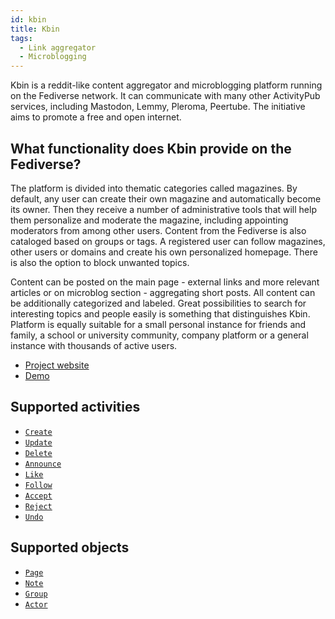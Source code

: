 ```yaml
---
id: kbin
title: Kbin
tags:
  - Link aggregator
  - Microblogging
---
```


Kbin is a reddit-like content aggregator and microblogging platform running on the Fediverse network. It can
communicate with many other ActivityPub services, including Mastodon, Lemmy, Pleroma, Peertube. The initiative aims to
promote a free and open internet.

## What functionality does Kbin provide on the Fediverse?

The platform is divided into thematic categories called magazines. By default, any user can create their own magazine
and automatically become its owner. Then they receive a number of administrative tools that will help them personalize
and moderate the magazine, including appointing moderators from among other users. Content from the Fediverse is also
cataloged based on groups or tags. A registered user can follow magazines, other users or domains and create his own
personalized homepage. There is also the option to block unwanted topics.

Content can be posted on the main page - external links and more relevant articles or on microblog section - aggregating
short posts. All content can be additionally categorized and labeled. Great possibilities to search for interesting
topics and people easily is something that distinguishes Kbin. Platform is equally suitable for a small personal
instance for friends and family, a school or university community, company platform or a general instance with thousands
of active users.

- [Project website](https://kbin.pub)
- [Demo](https://dev.karab.in/m/fediverse)

## Supported activities

- [`Create`](activities/create)
- [`Update`](activities/update)
- [`Delete`](activities/delete)
- [`Announce`](activities/announce)
- [`Like`](activities/like)
- [`Follow`](activities/follow)
- [`Accept`](activities/accept)
- [`Reject`](activities/reject)
- [`Undo`](activities/undo)

## Supported objects

- [`Page`](objects/page)
- [`Note`](objects/note)
- [`Group`](objects/group)
- [`Actor`](objects/actor)
